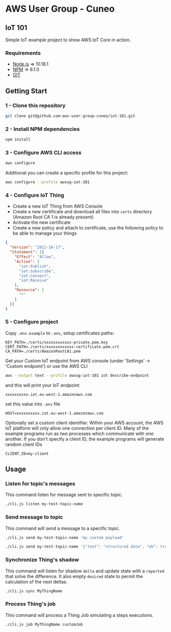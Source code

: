 # AWS User Group - Cuneo

## IoT 101

Simple IoT example project to show AWS IoT Core in action.

### Requirements

- [Node.js](https://nodejs.org/en/download/package-manager/) => 10.18.1
- [NPM](https://www.npmjs.com/) => 6.1.0
- [GIT](https://git-scm.com/book/en/v2/Getting-Started-Installing-Git)

## Getting Start

### 1 - Clone this repository

```bash
git clone git@github.com:aws-user-group-cuneo/iot-101.git
```

### 2 - Install NPM dependencies

```bash
npm install
```

### 3 - Configure AWS CLI access

```bash
aws configure
```

Additional you can create a specific profile for this project:

```bash
aws configure --profile awsug-iot-101
```

### 4 - Configure IoT Thing

- Create a new IoT Thing from AWS Console
- Create a new certificate and download all files into `certs` directory (Amazon Root CA 1 is already present)
- Activate the new certificate
- Create a new policy and attach to certificate, use the following policy to be able to manage your things
```json
{
  "Version": "2012-10-17",
  "Statement": [{
    "Effect": "Allow",
    "Action": [
      "iot:Publish",
      "iot:Subscribe",
      "iot:Connect",
      "iot:Receive"
    ],
    "Resource": [
      "*"
    ]
  }]
}
```

### 5 - Configure project

Copy `.env.example` to `.env`, setup certificates paths:
```
KEY_PATH=./certs/xxxxxxxxxxxx-private.pem.key
CERT_PATH=./certs/xxxxxxxxxxxx-certificate.pem.crt
CA_PATH=./certs/AmazonRootCA1.pem
```

Get your Custom IoT endpoint from AWS console (under 'Settings' -> 'Custom endpoint') or use the AWS CLI
```bash
aws --output text --profile awsug-iot-101 iot describe-endpoint
```
and this will print your IoT endpoint:
```
xxxxxxxxxx.iot.eu-west-1.amazonaws.com
```
set this value into `.env` file
```
HOST=xxxxxxxxxx.iot.eu-west-1.amazonaws.com
```

Optionally set a custom client identifier. Within your AWS account, the AWS IoT platform will only allow one connection per client ID. Many of the example programs run as two processes which communicate with one another. If you don't specify a client ID, the example programs will generate random client IDs
```
CLIENT_ID=my-client
```

## Usage

### Listen for topic's messages

This command listen for message sent to specific topic.
```bash
./cli.js listen my-test-topic-name
```

### Send message to topic

This command will send a message to a specific topic.
```bash
./cli.js send my-test-topic-name 'my custom payload'
```
```bash
./cli.js send my-test-topic-name '{"test": "structured data", "ok": true}'
```

### Synchronize Thing's shadow

This command will listen for shadow `delta` and update state with a `reported` that solve the difference. It also empty `desired` state to permit the calculation of the next deltas.
```bash
./cli.js sync MyThingName
```

### Process Thing's job

This command will process a Thing Job simulating a steps executions.
```bash
./cli.js job MyThingName customJob
```
